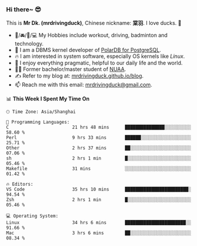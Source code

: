 ### Hi there~ 😎

This is **Mr Dk. (mrdrivingduck)**, Chinese nickname: **棠羽**. I love ducks. 🦆

- 💪/🚘/🏸/💻 My Hobbies include workout, driving, badminton and technology.
- 🍊 I am a DBMS kernel developer of [PolarDB for PostgreSQL](https://github.com/ApsaraDB/PolarDB-for-PostgreSQL).
- 🔥 I am interested in system software, especially OS kernels like *Linux*.
- 🔧 I enjoy everything pragmatic, helpful to our daily life and the world.
- 👨‍🎓 Former bachelor/master student of [NUAA](https://en.wikipedia.org/wiki/Nanjing_University_of_Aeronautics_and_Astronautics).
- ✍ Refer to my blog at: [mrdrivingduck.github.io/blog](https://mrdrivingduck.github.io/blog/).
- 📫 Reach me with this email: [mrdrivingduck@gmail.com](mailto:mrdrivingduck@gmail.com).

<!--START_SECTION:waka-->
📊 **This Week I Spent My Time On** 

```text
🕑︎ Time Zone: Asia/Shanghai

💬 Programming Languages: 
C                        21 hrs 48 mins      ███████████████░░░░░░░░░░   58.60 % 
Perl                     9 hrs 33 mins       ██████░░░░░░░░░░░░░░░░░░░   25.71 % 
Other                    2 hrs 37 mins       ██░░░░░░░░░░░░░░░░░░░░░░░   07.06 % 
sh                       2 hrs 1 min         █░░░░░░░░░░░░░░░░░░░░░░░░   05.46 % 
Makefile                 31 mins             ░░░░░░░░░░░░░░░░░░░░░░░░░   01.42 % 

🔥 Editors: 
VS Code                  35 hrs 10 mins      ████████████████████████░   94.54 % 
Zsh                      2 hrs 1 min         █░░░░░░░░░░░░░░░░░░░░░░░░   05.46 % 

💻 Operating System: 
Linux                    34 hrs 6 mins       ███████████████████████░░   91.66 % 
Mac                      3 hrs 6 mins        ██░░░░░░░░░░░░░░░░░░░░░░░   08.34 % 
```


<!--END_SECTION:waka-->

<!-- ![Mr Dk.'s GitHub Stats](https://github-readme-stats.vercel.app/api?username=mrdrivingduck&count_private&show_icons=true&theme=buefy) -->

<!-- ![Most Used Languages](https://github-readme-stats.vercel.app/api/top-langs/?username=mrdrivingduck&exclude_repo=mips32-CPU,snort-tcp-socket&theme=buefy&layout=compact&langs_count=10) -->


<!--
**mrdrivingduck/mrdrivingduck** is a ✨ _special_ ✨ repository because its `README.md` (this file) appears on your GitHub profile.

Here are some ideas to get you started:

- 🔭 I’m currently working on ...
- 🌱 I’m currently learning ...
- 👯 I’m looking to collaborate on ...
- 🤔 I’m looking for help with ...
- 💬 Ask me about ...
- 📫 How to reach me: ...
- 😄 Pronouns: ...
- ⚡ Fun fact: ...
-->
